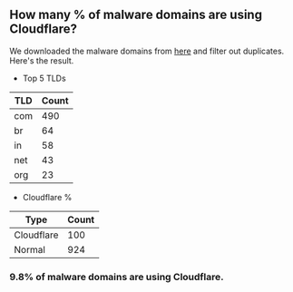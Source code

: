 ## How many % of malware domains are using Cloudflare?


We downloaded the malware domains from [here](https://urlhaus.abuse.ch) and filter out duplicates.
Here's the result.


[//]: # (start replacement)


- Top 5 TLDs

| TLD | Count |
| --- | --- |
| com | 490 |
| br | 64 |
| in | 58 |
| net | 43 |
| org | 23 |


- Cloudflare %

| Type | Count |
| --- | --- |
| Cloudflare | 100 |
| Normal | 924 |


### 9.8% of malware domains are using Cloudflare.